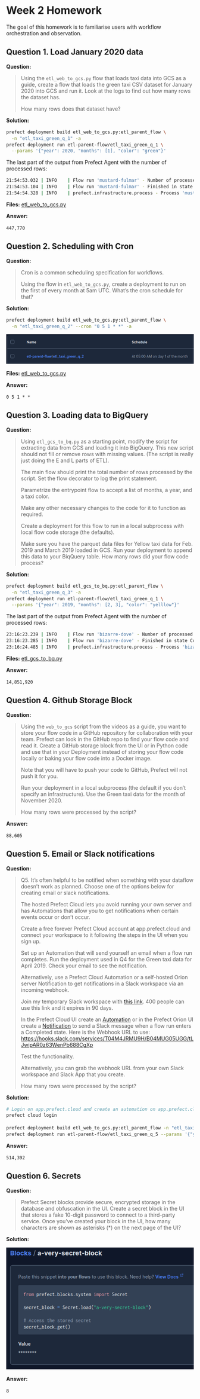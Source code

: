 # Week 2 Homework

The goal of this homework is to familiarise users with workflow orchestration and observation.

## Question 1. Load January 2020 data

**Question:**

>Using the `etl_web_to_gcs.py` flow that loads taxi data into GCS as a guide, create a flow that loads the green taxi CSV dataset for January 2020 into GCS and run it. Look at the logs to find out how many rows the dataset has.
>
>How many rows does that dataset have?

**Solution:**

```bash
prefect deployment build etl_web_to_gcs.py:etl_parent_flow \
  -n "etl_taxi_green_q_1" -a 
prefect deployment run etl-parent-flow/etl_taxi_green_q_1 \
  --params '{"year": 2020, "months": [1], "color": "green"}'
```

The last part of the output from Prefect Agent with the number of processed rows:

```bash
21:54:53.032 | INFO    | Flow run 'mustard-fulmar' - Number of processed rows: 447770
21:54:53.104 | INFO    | Flow run 'mustard-fulmar' - Finished in state Completed('All states completed.')
21:54:54.328 | INFO    | prefect.infrastructure.process - Process 'mustard-fulmar' exited cleanly.
```

**Files:**
[etl_web_to_gcs.py](https://github.com/aeryuzhev/de-zoomcamp/tree/master/homeworks/week_02/etl_web_to_gcs.py)

**Answer:**

`447,770`

## Question 2. Scheduling with Cron

**Question:**

>Cron is a common scheduling specification for workflows.
>
>Using the flow in `etl_web_to_gcs.py`, create a deployment to run on the first of every month at 5am UTC. What’s the cron schedule for that?

**Solution:**

```bash
prefect deployment build etl_web_to_gcs.py:etl_parent_flow \
  -n "etl_taxi_green_q_2" --cron "0 5 1 * *" -a
```

![cron](/homeworks/week_02/images/cron.png)

**Files:**
[etl_web_to_gcs.py](https://github.com/aeryuzhev/de-zoomcamp/tree/master/homeworks/week_02/etl_web_to_gcs.py)

**Answer:**

`0 5 1 * *`

## Question 3. Loading data to BigQuery

**Question:**

>Using `etl_gcs_to_bq.py` as a starting point, modify the script for extracting data from GCS and loading it into BigQuery. This new script should not fill or remove rows with missing values. (The script is really just doing the E and L parts of ETL).
>
>The main flow should print the total number of rows processed by the script. Set the flow decorator to log the print statement.
>
>Parametrize the entrypoint flow to accept a list of months, a year, and a taxi color.
>
>Make any other necessary changes to the code for it to function as required.
>
>Create a deployment for this flow to run in a local subprocess with local flow code storage (the defaults).
>
>Make sure you have the parquet data files for Yellow taxi data for Feb. 2019 and March 2019 loaded in GCS. Run your deployment to append this data to your BiqQuery table. How many rows did your flow code process?

**Solution:**

```bash
prefect deployment build etl_gcs_to_bq.py:etl_parent_flow \
  -n "etl_taxi_green_q_3" -a
prefect deployment run etl-parent-flow/etl_taxi_green_q_1 \
  --params '{"year": 2019, "months": [2, 3], "color": "yelllow"}'
```

The last part of the output from Prefect Agent with the number of processed rows:

```bash
23:16:23.239 | INFO    | Flow run 'bizarre-dove' - Number of processed rows: 14851920
23:16:23.285 | INFO    | Flow run 'bizarre-dove' - Finished in state Completed('All states completed.')
23:16:24.485 | INFO    | prefect.infrastructure.process - Process 'bizarre-dove' exited cleanly.
```

**Files:**
[etl_gcs_to_bq.py](https://github.com/aeryuzhev/de-zoomcamp/tree/master/homeworks/week_02/etl_gcs_to_bq.py)

**Answer:**

`14,851,920`

## Question 4. Github Storage Block

**Question:**

>Using the `web_to_gcs` script from the videos as a guide, you want to store your flow code in a GitHub repository for collaboration with your team. Prefect can look in the GitHub repo to find your flow code and read it. Create a GitHub storage block from the UI or in Python code and use that in your Deployment instead of storing your flow code locally or baking your flow code into a Docker image.
>
>Note that you will have to push your code to GitHub, Prefect will not push it for you.
>
>Run your deployment in a local subprocess (the default if you don’t specify an infrastructure). Use the Green taxi data for the month of November 2020.
>
>How many rows were processed by the script?

**Answer:**

`88,605`

## Question 5. Email or Slack notifications

**Question:**

>Q5. It’s often helpful to be notified when something with your dataflow doesn’t work as planned. Choose one of the options below for creating email or slack notifications.
>
>The hosted Prefect Cloud lets you avoid running your own server and has Automations that allow you to get notifications when certain events occur or don’t occur.
>
>Create a free forever Prefect Cloud account at app.prefect.cloud and connect your workspace to it following the steps in the UI when you sign up.
>
>Set up an Automation that will send yourself an email when a flow run completes. Run the deployment used in Q4 for the Green taxi data for April 2019. Check your email to see the notification.
>
>Alternatively, use a Prefect Cloud Automation or a self-hosted Orion server Notification to get notifications in a Slack workspace via an incoming webhook.
>
>Join my temporary Slack workspace with [this link](https://join.slack.com/t/temp-notify/shared_invite/zt-1odklt4wh-hH~b89HN8MjMrPGEaOlxIw). 400 people can use this link and it expires in 90 days.
>
>In the Prefect Cloud UI create an [Automation](https://docs.prefect.io/ui/automations) or in the Prefect Orion UI create a [Notification](https://docs.prefect.io/ui/notifications/) to send a Slack message when a flow run enters a Completed state. Here is the Webhook URL to use: <https://hooks.slack.com/services/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>
>
>Test the functionality.
>
>Alternatively, you can grab the webhook URL from your own Slack workspace and Slack App that you create.
>
>How many rows were processed by the script?

**Solution:**

```bash
# Login on app.prefect.cloud and create an automation on app.prefect.cloud
prefect cloud login

prefect deployment build etl_web_to_gcs.py:etl_parent_flow -n "etl_taxi_green_q_5" -a
prefect deployment run etl-parent-flow/etl_taxi_green_q_5 --params '{"year": 2019, "months": [4], "color": "green"}'
```

**Answer:**

`514,392`

## Question 6. Secrets

**Question:**

>Prefect Secret blocks provide secure, encrypted storage in the database and obfuscation in the UI. Create a secret block in the UI that stores a fake 10-digit password to connect to a third-party service. Once you’ve created your block in the UI, how many characters are shown as asterisks (*) on the next page of the UI?

**Solution:**

![secret_block](/homeworks/week_02/images/secret_block.png)

**Answer:**

`8`
